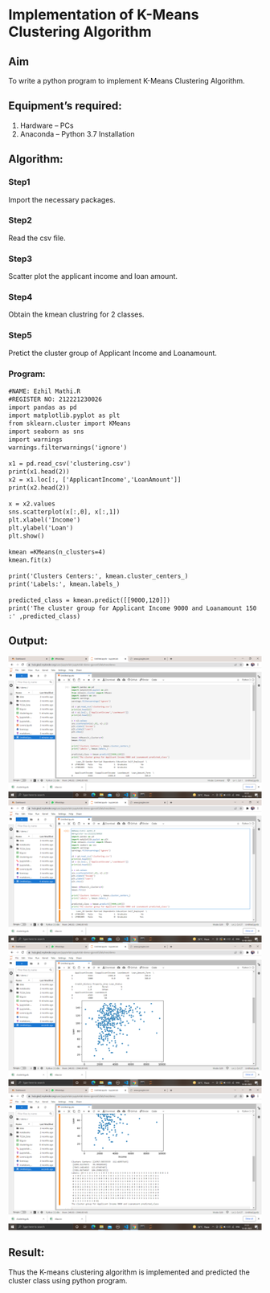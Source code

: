 # Implementation of K-Means Clustering Algorithm
## Aim
To write a python program to implement K-Means Clustering Algorithm.
## Equipment’s required:
1.	Hardware – PCs
2.	Anaconda – Python 3.7 Installation

## Algorithm:

### Step1
Import the necessary packages.

### Step2

Read the csv file.

### Step3

Scatter plot the applicant income and loan amount.

### Step4

Obtain the kmean clustring for 2 classes.

### Step5

Pretict the cluster group of Applicant Income and Loanamount.

### Program:
```
#NAME: Ezhil Mathi.R
#REGISTER NO: 212221230026
import pandas as pd
import matplotlib.pyplot as plt
from sklearn.cluster import KMeans
import seaborn as sns
import warnings
warnings.filterwarnings('ignore')

x1 = pd.read_csv('clustering.csv')
print(x1.head(2))
x2 = x1.loc[:, ['ApplicantIncome','LoanAmount']]
print(x2.head(2))

x = x2.values
sns.scatterplot(x[:,0], x[:,1])
plt.xlabel('Income')
plt.ylabel('Loan')
plt.show()

kmean =KMeans(n_clusters=4)
kmean.fit(x)

print('Clusters Centers:', kmean.cluster_centers_)
print('Labels:', kmean.labels_)

predicted_class = kmean.predict([[9000,120]])
print('The cluster group for Applicant Income 9000 and Loanamount 150 :' ,predicted_class)

```
## Output:

![output](j1.png)
![output](j2.png)
![output](j3.png)
![output](j4.png)

## Result:
Thus the K-means clustering algorithm is implemented and predicted the cluster class using python program.